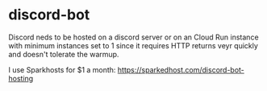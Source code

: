 # discord-bot

Discord neds to be hosted on a discord server or on an Cloud Run instance with minimum instances set to 1 since it requires HTTP returns veyr quickly and doesn't tolerate the warmup.  

I use Sparkhosts for $1 a month: https://sparkedhost.com/discord-bot-hosting
